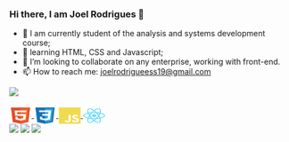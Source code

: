 ### Hi there, I am Joel Rodrigues 👋

- 🔭 I am currently student of the analysis and systems development course;
- 🌱 learning HTML, CSS and Javascript;
- 👯 I’m looking to collaborate on any enterprise, working with front-end.
- 📫 How to reach me: joelrodrigueess19@gmail.com

<div align="left">
  <a href="https://github.com/joelrodrigueess">
  <img height="180em" src="https://github-readme-stats.vercel.app/api?username=joelrodrigueess&show_icons=true&theme=dark&include_all_commits=true&count_private=true"/>
  <div style="display: inline_block"><br>
  <img align="center" alt="joel-HTML" height="30" width="40" src="https://raw.githubusercontent.com/devicons/devicon/master/icons/html5/html5-original.svg">
  <img align="center" alt="joel-CSS" height="30" width="40" src="https://raw.githubusercontent.com/devicons/devicon/master/icons/css3/css3-original.svg">
  <img align="center" alt="joel-Js" height="30" width="40" src="https://raw.githubusercontent.com/devicons/devicon/master/icons/javascript/javascript-plain.svg"> 
  <img align="center" alt="joel-React" height="30" width="40" src="https://raw.githubusercontent.com/devicons/devicon/master/icons/react/react-original.svg">
</div>
</div>  
<div> 
  <a href="https://www.youtube.com/channel/UCsWUGyK7riV7vLPp-39GlBQ" target="_blank"><img src="https://img.shields.io/badge/YouTube-FF0000?style=for-the-badge&logo=youtube&logoColor=white" target="_blank"></a>
  <a href="https://www.instagram.com/joel_rodrigueess/" target="_blank"><img src="https://img.shields.io/badge/-Instagram-%23E4405F?style=for-the-badge&logo=instagram&logoColor=white" target="_blank"></a>
  <a href = "mailto:srjunipulapula@gmail.com"><img src="https://img.shields.io/badge/-Gmail-%23333?style=for-the-badge&logo=gmail&logoColor=white" target="_blank"></a>
  
</div>
